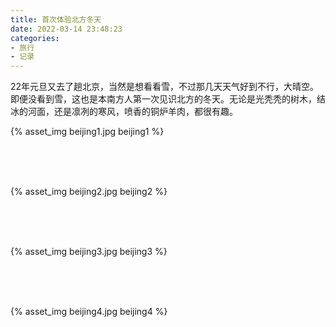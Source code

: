 ```yaml
---
title: 首次体验北方冬天
date: 2022-03-14 23:48:23
categories:
- 旅行
- 记录
---
```


22年元旦又去了趟北京，当然是想看看雪，不过那几天天气好到不行，大晴空。即便没看到雪，这也是本南方人第一次见识北方的冬天。无论是光秃秃的树木，结冰的河面，还是凛冽的寒风，喷香的铜炉羊肉，都很有趣。

{% asset_img beijing1.jpg beijing1 %}

</br>
</br>
</br>

{% asset_img beijing2.jpg beijing2 %}

</br>
</br>
</br>

{% asset_img beijing3.jpg beijing3 %}

</br>
</br>
</br>

{% asset_img beijing4.jpg beijing4 %}
